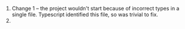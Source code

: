 1) Change 1 – the project wouldn't start because of incorrect types in a single file. Typescript identified this file, so was trivial to fix.
2) 
